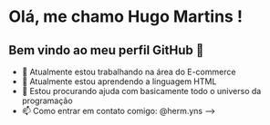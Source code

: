 # Olá, me chamo Hugo Martins ! 
## Bem vindo ao meu perfil GitHub 👋

- 🔭 Atualmente estou trabalhando na área do E-commerce 
- 🌱 Atualmente estou aprendendo a linguagem HTML
- 🤔 Estou procurando ajuda com basicamente todo o universo da programação
- 📫 Como entrar em contato comigo: @herm.yns
-->
